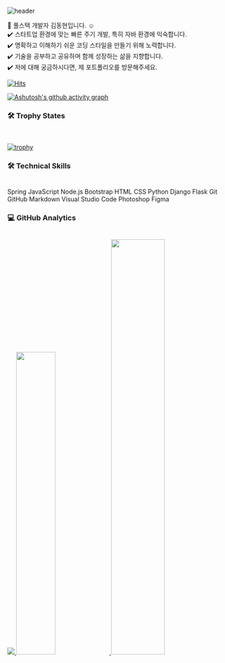 ![header](https://capsule-render.vercel.app/api?type=waving&color=gradient&height=120&animation=fadeIn&section=footer&text=🚗🚘🚛&fontAlign=70)

👋  풀스택 개발자 김동현입니다. ☺️ </br>
✔️  스타트업 환경에 맞는 빠른 주기 개발, 특히 자바 환경에 익숙합니다.</br>
✔️  명확하고 이해하기 쉬운 코딩 스타일을 만들기 위해 노력합니다. </br>
✔️  기술을 공부하고 공유하며 함께 성장하는 삶을 지향합니다. </br>
✔️  저에 대해 궁금하시다면, 제 포트폴리오를 방문해주세요. </br>

[![Hits](https://hits.seeyoufarm.com/api/count/incr/badge.svg?url=https%3A%2F%2Fgithub.com%2Fdkssud8150%2F&count_bg=%232AB4E5D6&title_bg=%23555555&icon=&icon_color=%23E7E7E7&title=views&edge_flat=false)](https://hits.seeyoufarm.com)

[![Ashutosh's github activity graph](https://github-readme-activity-graph.cyclic.app/graph?username=Ashutosh00710&theme=dracula)](https://github.com/ashutosh00710/github-readme-activity-graph)

<h3>🛠  Trophy States </h2> </br>

[![trophy](https://github-profile-trophy.vercel.app/?username=donghyun5394&theme=tokyonight)](https://github.com/ryo-ma/github-profile-trophy)

<h3> 🛠  Technical Skills </h3> </br>
Spring  JavaScript  Node.js  Bootstrap  HTML  CSS 
Python  Django  Flask 
Git  GitHub  Markdown  Visual Studio Code 
Photoshop  Figma </br>

<h3>💻  GitHub Analytics </h3> </br>

<a href="s">
  <img src="https://github-readme-stats.vercel.app/api/top-langs/?username=donghyun5394&exclude_repo=donghyun5394.github.io&layout=compact&theme=tokyonight" />
</a>
<a href="s">
  <img src="https://github-readme-stats.vercel.app/api?username=donghyun5394&theme=tokyonight&show_icons=true" width="42%" />
</a>

<img src="https://raw.githubusercontent.com/donghyun5394/github-stats-transparent/output/generated/languages.svg" width="49.2%" />
